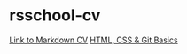 # rsschool-cv

[Link to Markdown CV](https://mishachez.github.io/rsschool-cv/cv)
[HTML, CSS & Git Basics](https://mishachez.github.io/rsschool-cv/)
